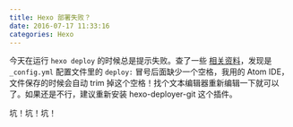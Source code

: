 ```yaml
---
title: Hexo 部署失败？
date: 2016-07-17 11:33:16
categories: Hexo
---
```


今天在运行 `hexo deploy` 的时候总是提示失败。查了一些 [相关资料](https://github.com/hexojs/hexo/issues/1154)，发现是 <!-- more -->`_config.yml` 配置文件里的 `deploy:` 冒号后面缺少一个空格，我用的 Atom IDE，文件保存的时候会自动 trim 掉这个空格！找个文本编辑器重新编辑一下就可以了。如果还是不行，建议重新安装 hexo-deployer-git 这个插件。

坑！坑！坑！
